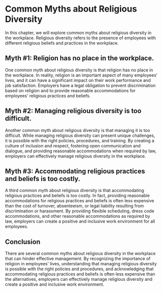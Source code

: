 # Common Myths about Religious Diversity

In this chapter, we will explore common myths about religious diversity in the workplace. Religious diversity refers to the presence of employees with different religious beliefs and practices in the workplace.

Myth #1: Religion has no place in the workplace.
------------------------------------------------

One common myth about religious diversity is that religion has no place in the workplace. In reality, religion is an important aspect of many employees' lives, and it can have a significant impact on their work performance and job satisfaction. Employers have a legal obligation to prevent discrimination based on religion and to provide reasonable accommodations for employees' religious practices and beliefs.

Myth #2: Managing religious diversity is too difficult.
-------------------------------------------------------

Another common myth about religious diversity is that managing it is too difficult. While managing religious diversity can present unique challenges, it is possible with the right policies, procedures, and training. By creating a culture of inclusion and respect, fostering open communication and dialogue, and providing reasonable accommodations when required by law, employers can effectively manage religious diversity in the workplace.

Myth #3: Accommodating religious practices and beliefs is too costly.
---------------------------------------------------------------------

A third common myth about religious diversity is that accommodating religious practices and beliefs is too costly. In fact, providing reasonable accommodations for religious practices and beliefs is often less expensive than the cost of turnover, absenteeism, or legal liability resulting from discrimination or harassment. By providing flexible scheduling, dress code accommodations, and other reasonable accommodations as required by law, employers can create a positive and inclusive work environment for all employees.

Conclusion
----------

There are several common myths about religious diversity in the workplace that can hinder effective management. By recognizing the importance of religion in employees' lives, understanding that managing religious diversity is possible with the right policies and procedures, and acknowledging that accommodating religious practices and beliefs is often less expensive than the alternatives, employers can effectively manage religious diversity and create a positive and inclusive work environment.
